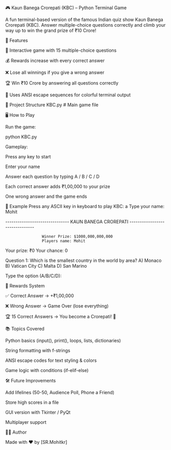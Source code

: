 🎮 Kaun Banega Crorepati (KBC) – Python Terminal Game

A fun terminal-based version of the famous Indian quiz show Kaun Banega Crorepati (KBC).
Answer multiple-choice questions correctly and climb your way up to win the grand prize of ₹10 Crore!

🚀 Features

🎤 Interactive game with 15 multiple-choice questions

💰 Rewards increase with every correct answer

❌ Lose all winnings if you give a wrong answer

🏆 Win ₹10 Crore by answering all questions correctly

🎨 Uses ANSI escape sequences for colorful terminal output

📂 Project Structure
KBC.py   # Main game file

🖥️ How to Play

Run the game:

python KBC.py

Gameplay:

Press any key to start

Enter your name

Answer each question by typing A / B / C / D

Each correct answer adds ₹1,00,000 to your prize

One wrong answer and the game ends

📝 Example
Press any ASCII key in keyboard to play KBC: a
Type your name: Mohit

------------------------------- KAUN BANEGA CROREPATI -------------------------------

                    Winner Prize: $1000,000,000,000
                    Players name: Mohit


Your prize: ₹0   Your chance: 0

Question 1: Which is the smallest country in the world by area?
A) Monaco
B) Vatican City
C) Malta
D) San Marino

Type the option (A/B/C/D):

🎯 Rewards System

✅ Correct Answer → +₹1,00,000

❌ Wrong Answer → Game Over (lose everything)

🏆 15 Correct Answers → You become a Crorepati! 🎉

📚 Topics Covered

Python basics (input(), print(), loops, lists, dictionaries)

String formatting with f-strings

ANSI escape codes for text styling & colors

Game logic with conditions (if-elif-else)

🛠️ Future Improvements

Add lifelines (50-50, Audience Poll, Phone a Friend)

Store high scores in a file

GUI version with Tkinter / PyQt

Multiplayer support

👨‍💻 Author

Made with ❤️ by [SR.Mohitkr]
